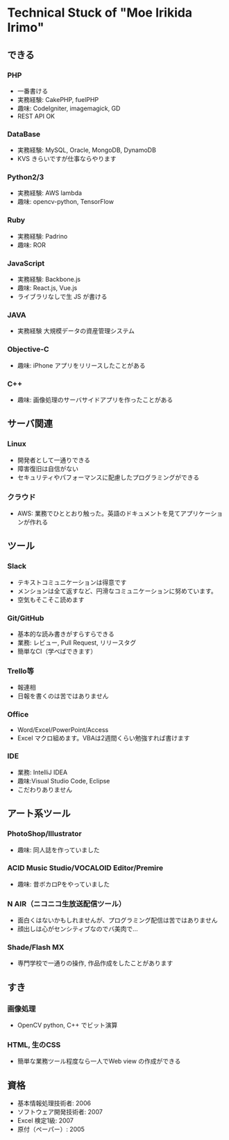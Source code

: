 # Technical Stuck of "Moe Irikida Irimo"

## できる

### PHP

* 一番書ける
* 実務経験: CakePHP, fuelPHP
* 趣味: CodeIgniter, imagemagick, GD
* REST API OK

### DataBase

* 実務経験: MySQL, Oracle, MongoDB, DynamoDB
* KVS きらいですが仕事ならやります

### Python2/3

* 実務経験: AWS lambda
* 趣味: opencv-python, TensorFlow

### Ruby

* 実務経験: Padrino
* 趣味: ROR

### JavaScript

* 実務経験: Backbone.js
* 趣味: React.js, Vue.js
* ライブラリなしで生 JS が書ける

### JAVA

* 実務経験 大規模データの資産管理システム

### Objective-C

* 趣味: iPhone アプリをリリースしたことがある

### C++

* 趣味: 画像処理のサーバサイドアプリを作ったことがある

## サーバ関連

### Linux

* 開発者として一通りできる
* 障害復旧は自信がない
* セキュリティやパフォーマンスに配慮したプログラミングができる

### クラウド

* AWS: 業務でひととおり触った。英語のドキュメントを見てアプリケーションが作れる

## ツール

### Slack

* テキストコミュニケーションは得意です
* メンションは全て返すなど、円滑なコミュニケーションに努めています。
* 空気もそこそこ読めます

### Git/GitHub

* 基本的な読み書きがすらすらできる
* 業務: レビュー, Pull Request, リリースタグ
* 簡単なCI（学べばできます）

### Trello等

* 報連相
* 日報を書くのは苦ではありません

### Office

* Word/Excel/PowerPoint/Access
* Excel マクロ組めます。VBAは2週間くらい勉強すれば書けます

### IDE

* 業務: IntelliJ IDEA
* 趣味:Visual Studio Code, Eclipse
* こだわりありません


## アート系ツール

### PhotoShop/Illustrator

* 趣味: 同人誌を作っていました

### ACID Music Studio/VOCALOID Editor/Premire

* 趣味: 昔ボカロPをやっていました

### N AIR（ニコニコ生放送配信ツール）

* 面白くはないかもしれませんが、プログラミング配信は苦ではありません
* 顔出しは心がセンシティブなのでバ美肉で...

### Shade/Flash MX

* 専門学校で一通りの操作, 作品作成をしたことがあります


## すき

### 画像処理

* OpenCV python, C++ でビット演算

### HTML, 生のCSS

* 簡単な業務ツール程度なら一人でWeb view の作成ができる

## 資格

* 基本情報処理技術者: 2006
* ソフトウェア開発技術者: 2007
* Excel 検定1級: 2007
* 原付（ペーパー）: 2005
